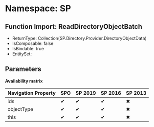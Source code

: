 # Namespace: SP

## Function Import: ReadDirectoryObjectBatch

- ReturnType: Collection(SP.Directory.Provider.DirectoryObjectData)
- IsComposable: false
- IsBindable: true
- EntitySet: 

## Parameters

**Availability matrix**

Navigation Property | SPO | SP 2019 | SP 2016 | SP 2013
----------|-----|---------|---------|--------
ids | ✔ | ✔ | ✔ | ✖
objectType | ✔ | ✔ | ✔ | ✖
this | ✔ | ✔ | ✔ | ✖
